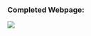 ### Completed Webpage:

![](https://github.com/jeyla380/codecademy_projects/blob/main/fullstack/web_fundamentals/challenges/damoto_arts_crafts/dasmoto_arts_crafts_completed.png)
